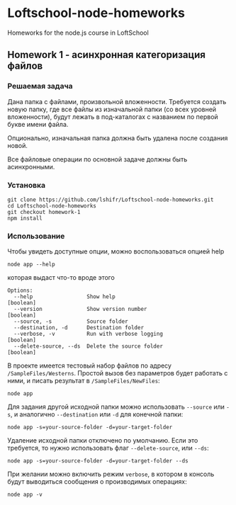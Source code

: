 # Loftschool-node-homeworks
Homeworks for the node.js course in LoftSchool

## Homework 1 - асинхронная категоризация файлов

### Решаемая задача

Дана папка с файлами, произвольной вложенности. Требуется создать новую папку, 
где все файлы из изначальной папки (со всех уровней вложенности), будут лежать
в под-каталогах с названием по первой букве имени файла.

Опционально, изначальная папка должна быть удалена после создания новой.

Все файловые операции по основной задаче должны быть асинхронными.

### Установка


    git clone https://github.com/lshifr/Loftschool-node-homeworks.git
    cd Loftschool-node-homeworks
    git checkout homework-1
    npm install
    
### Использование

Чтобы увидеть доступные опции, можно воспользоваться опцией help

    node app --help
    
которая выдаст что-то вроде этого    
    
    Options:
      --help                 Show help                                     [boolean]
      --version              Show version number                           [boolean]
      --source, -s           Source folder
      --destination, -d      Destination folder
      --verbose, -v          Run with verbose logging                      [boolean]
      --delete-source, --ds  Delete the source folder                      [boolean]
        
В проекте имеется тестовый набор файлов по адресу `/SampleFiles/Westerns`. 
Простой вызов без параметров будет работать с ними, и писать результат в
`/SampleFiles/NewFiles`:

    node app
    
Для задания другой исходной папки можно использовать `--source` или `-s`, 
и аналогично `--destination` или `-d` для конечной папки:

    node app -s=your-source-folder -d=your-target-folder 
    
Удаление исходной папки отключено по умолчанию. Если это требуется, то 
нужно использовать флаг `--delete-source`, или `--ds`:

    node app -s=your-source-folder -d=your-target-folder --ds
    
При желании можно включить режим `verbose`, в котором в консоль будут 
выводиться сообщения о производимых операциях:

    node app -v
    